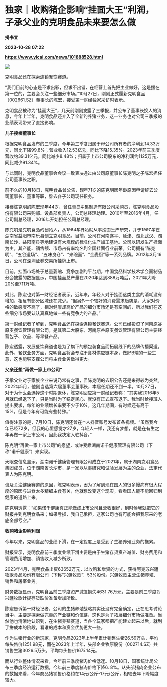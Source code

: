 # 独家｜收购猪企影响“挂面大王”利润，子承父业的克明食品未来要怎么做
**揭书宜**

**2023-10-28 07:22**

**https://www.yicai.com/news/101888528.html**

![](https://imgcdn.yicai.com/uppics/slides/2023/10/a80f3cb827e4d4e12bccb1798ba6e4ea.jpg)

克明食品还在探索连锁餐饮赛道。

“我们目前的心态是不求出彩，但求不出错，在经营上首先把主业做好，这是摆在第一位的，主要会关注一些细分市场。”10月27日，刚刚正式履新克明食品（002661.SZ）董事长的陈宏，接受第一财经独家采访时表示。

克明食品被称为“挂面大王”，几天前刚刚披露了三季报，并公布了董事长换人的消息，今年上半年，克明食品还介入了全新的养猪业务，这一业务也对公司三季报的业绩表现带来了直接影响。

**儿子接棒董事长**

根据克明食品发布的三季度，今年第三季度归属于母公司所有者的净利润14.33万元，同比下降99.8%；营业收入12.53亿元，同比下降15.35%。2023年前三季度营收约39.31亿元，同比减少8.48%；归属于上市公司股东的净利润约1125万元，同比减少91.34%。

与此同时，克明食品董事会会议一致表决通过由公司原董事长陈克明之子陈宏担任公司董事长之职。

前不久的10月18日，克明食品曾公告，现年71岁的陈克明因年龄原因申请辞去公司董事长、董事等职，辞去各子公司现任职务。

接棒陈克明的陈宏现年44岁，曾任青岛中集制造有限公司采购员，陈克明食品股份有限公司采购部、设备部负责人，公司总经理助理。2010年至2016年4月，任公司副总经理，2016年开始担任公司总经理。

陈克明是克明食品的创始人，从1984年开始就从事挂面生产研究，并于1997年在湖南省益阳市南乐县创立克明食品。目前，公司在河南遂平、延津、湖北武汉、湖南长沙、益阳南县等地建设有大规模的标准化生产加工基地。公司以研发生产挂面为主，其产能、销售额、市场占有率均名列全国挂面行业前茅。公司拥有“陈克明”、“五谷道场”、“五味良仓”、“来碗面”、“金麦厨”等一系列品牌。2012年3月16日，公司在深圳证券交易所挂牌上市。

目前，挂面市场处于总量萎缩、竞争加剧的平台期。中国食品科学技术学会面制品分会披露的数据显示，中国挂面总产量在2020年达到888万吨后，2021年大降20%至711万吨。

对此，陈宏也对第一财经记者表示，近年来，年轻人对于挂面这类主食的消耗没有增加，相反有部分区域还在减少。“但另外一个较好的消费需求趋势是，大家对价格的敏感度不高了，相对健康却高价产品的细分市场还是有空间的，所以我们在这些细分市场要认认真真地做一些有竞争力的产品。”

第一财经记者了解到，克明食品还在探索连锁餐饮赛道。公司已经投资了河南原谷原麦餐饮管理有限公司，是其第二大股东。河南原谷原麦餐饮管理有限公司主要经营包子、饮品、等早餐产品。

陈宏透露，发展餐饮赛道也是为了旗下的预包装食品而拓展线下的品牌传播渠道。此外，餐饮业务方面，克明食品将会专注于食材供应链本身，做好B端的一些生意，这也能够支撑公司将主食业务做得更大。

**父亲还想“再做一家上市公司”**

子承父业对于家族企业来说乃常有之事，但陈克明的去职公告还是来得较为突然。2022年5月，他刚当选第六届董事会董事长，本届任期还不到一半。10月27日，对于为什么会选择这个时期退休，陈克明回应第一财经记者称：“其实我2016年5月就已经退下了，只是当时为了稳定民心，就没有正式宣布退下。我当时给接班人提出要求，每年的业绩增长率要不少于10%。这几年期间，有时候还有高于15%，但是今年有可能有些特殊。”

值得注意的是，7月10日，陈克明还曾在个人抖音账号发布首条视频。“虽然我今年已经72岁，但我的心里感觉才27岁，年轻人一样，我还有梦想，就是在有生之年再做一家上市公司，因此我决定入驻抖音。”

陈克明“再做一家上市公司”的愿望，或许要靠湖南诺千健康管理有限公司（下称“诺千健康”）来实现。

天眼查信息显示，湖南诺千健康管理有限公司成立于2021年，属于湖南克明食品集团成员，位于湖南省长沙市，是一家以从事研究和试验发展为主的企业，法定代表人为陈克明。

谈及关注健康赛道的原因，陈克明表示，因为了解到现在国人的很多慢病有很大程度的原因与进食太多精细主食有关，他就想改变这个现实，看看国人能不能回归到健康的道路上来。

陈克明透露：“如果诺千健康真正能做成上市公司且营收很好，到时候我就把它的财报并到克明食品来；如果亏损，我自己承担，这家公司也有可能会把我原来的老底全部亏空。”

**收购猪企影响利润**

今年以来，克明食品的业绩下滑，在一定程度上是受到了生猪养殖业务的拖累。

财报显示，克明食品前三季度业绩下滑主要是由于生猪存货资产减值、财务费用和管理费用增加、销售收入减少所致。

2023年4月，克明食品出资63652万元，以收购和增资的方式，获得阿克苏兴疆牧歌食品股份有限公司（下称“兴疆牧歌”）53%股份。兴疆牧歌主营生猪养殖、销售和屠宰业务。

财务数据显示，克明食品前三季度资产减值损失4631.76万元，主要是前三季度对兴疆牧歌计提存货跌价准备增加所致。

陈宏告诉第一财经记者，公司的生猪养殖战略其实还没有完全确定，正在思考讨论当中，主要是探索做完善的产业链和价值链，这也是为了拓展细分市场做准备。当然他也清晰地认识到，在生猪养殖赛道，当各个玩家都把产能建立起来以后，就到了拼成本的阶段，看谁的成本和资金优势更大一些。

作为生猪行业的新玩家，克明食品2023年上半年累计销售生猪26.59万头，平均每头售价1251.98元，而在2023年上半年，头部企业牧原股份（002714.SZ）共销售生猪3026.5万头，平均每头售价1675.14元。

而从行业整体情况来看，今年前三季度猪肉价格低迷。10月18日，国家统计局公布三季度经济运行数据，今年前三季度猪肉价格下降6. 8%。从头部猪肉企业公布的数据来看，今年商品猪销售价格约在14元/公斤-17元/公斤，相较去年下降幅度较大。